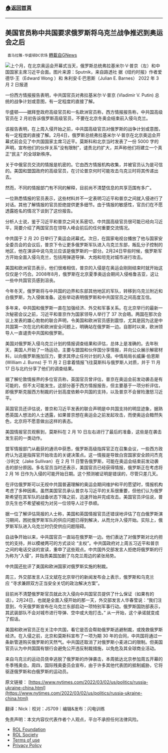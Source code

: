 ###  [:house:返回首頁](https://github.com/ourhimalayas/txt)
---


## 美国官员称中共国要求俄罗斯将乌克兰战争推迟到奥运会之后
` 喜马拉雅-华盛顿DC农场` [轉載自GNews](https://gnews.org/zh-hans/2106977/)

![](https://assets.gnews.org/wp-content/uploads/2022/03/图片1-30.png)上个月，在北京奥运会开幕式当天，俄罗斯总统弗拉基米尔·V·普京（左）和中国国家主席习近平会面。图片来源：Sputnik，来自路透社
据《纽约时报》作者爱德华·王（Edward Wong ）和 朱利安·E·巴恩斯（Julian E. Barnes） 2022 年 3 月 2 日报道

一份西方情报报告表明，中共国官员对弗拉基米尔·V·普京 (Vladimir V. Putin) 总统的战争计划或意图，有一定程度的直接了解。

华盛顿——据拜登政府高级官员和一名欧洲官员称，西方情报报告称，中共国高级官员在 2 月初告诉俄罗斯高级官员，不要在北京冬奥会结束前入侵乌克兰。

该报告表明，在上周入侵开始之前，中共国高级官员对俄罗斯的战争计划或意图，有一定程度的直接了解。2月4日，俄罗斯总统弗拉基米尔·V·普京在北京奥运会开幕式前会见了中共国国家主席习近平。莫斯科和北京当时发表了一份 5000 字的声明，宣布他们的伙伴关系“没有限制”，谴责北约扩大，并声称他们将建立一个真正“民主” 的全球新秩序。

关于中俄官员交流的情报是机密的。它由西方情报机构收集，并被官员认为是可信的。美国和盟国政府的高级官员，在讨论普京何时可能攻击乌克兰时将其传递出去。

然而，不同的情报部门有不同的解释，目前尚不清楚信息的共享范围有多广。

一位熟悉情报的官员表示，这些材料并不一定表明习近平和普京之间就入侵进行了对话。其他了解情报的官员拒绝提供更多细节。由于情报的敏感性，官员们在不愿透露姓名的情况下谈到了这份报告。

分析人士说，鉴于习近平和普京之间关系密切，中共国高级官员很可能已经向习近平，简要介绍了两国官员在领导人峰会前后的任何重要交流情况。

中共国于 2 月 20 日举行了奥运会闭幕式。次日，在国家电视台播放了他与国家安全委员会的会议后，普京下令让更多俄罗斯军队进入乌克兰东部，叛乱分子控制的地区，他在演讲中说乌克兰应该是俄罗斯的一部分。2月24日早些时候，俄罗斯军方开始全面入侵乌克兰，包括用弹道导弹、大炮和坦克对城市进行攻击。

美国和欧洲官员表示，他们很难相信，普京的入侵是在奥运会刚刚结束时就开始这仅仅是个巧合。2008年8月，俄罗斯在北京夏季奥运会期间入侵格鲁吉亚，这让一些中共国官员感到沮丧。

今年冬天，俄罗斯将与中共国的边界和东部其他地区的军队，转移到乌克兰附近和白俄罗斯，为入侵做准备。这些举动表明俄罗斯和中共国官员之间高度互信。

多年来，中共国和俄罗斯一直在加强经济、外交和军事关系。在北京举行的最新一次秘密会议之前，习近平和普京作为国家领导人举行了 37 次会晤。两国在那次会议上发表的雄心勃勃的联合声明，令美国和欧洲官员感到震惊，尤其是因为这是中共国第一次在北约和欧洲安全问题上，明确站在俄罗斯一边。自那时以来，欧洲领导人一直谴责中共国和俄罗斯。

美国对俄罗斯入侵乌克兰计划的情报调查结果和评估，总体上是准确的。去年秋天，美国人开始了一场运动，主要与盟国和伙伴国分享情报，并向公众展示解密材料，以向俄罗斯施加压力，要求其停止任何计划的入侵。中情局局长威廉·伯恩斯 (William J. Burns) 于 11 月 2 日拿着情报飞往莫斯科与俄罗斯人对质，并于 11 月 17 日与北约分享了他们的调查结果。

据了解伦敦情报界的多位官员称，英国官员曾评估，普京在奥运会前发动袭击是有可能的，但不太可能发生。这部分基于西方情报报告，但主要基于一项分析评估，即俄罗斯克服西方制裁的计划高度依赖中共国的支持，以及普京不会冒险激怒习近平。

英国官员还评估说，普京和习近平发表的联合声明是中共国支持的明显迹象，据熟悉英国人想法的人士透露，如果普京想在奥运会之前发起攻击，而使奥运会黯然失色，北京将不愿意做出这样的表态。

美国情报官员观察到，莫斯科在 2 月 10 日左右进行了最后的准备，这些是在袭击发生前的一类动作。

盟军情报部门从截获的通讯中获悉，俄罗斯高级指挥官正在召集会议，一些西方政府认为这是指挥官开始攻击的关键决策点。这一情报是导致白宫国家安全顾问杰克·沙利文（Jake Sullivan）在 2 月 11 日警告俄罗斯，可能在奥运会结束前发动袭击的部分原因。多名官员当时还表示，美国官员已经获得情报，俄罗斯正在考虑将 2 月 16 日作为入侵的可能开始日期。这个预测被证明是错误的，尽管只差几天。

在评估俄罗斯可以无视中共国普遍理解的奥运会期间维护和平的愿望时，情报机构考虑了多种因素。虽然美国官员承认普京与习近平的关系很重要，但他们认为俄罗斯希望在其军队的战备状态下降之前，迅速开始并完成攻击。美国官员评估说，普京先生也不希望被视为对另一位领导人过于恭顺。

据一位了解评估简报的人士称，美国和英国情报官员还错误地评估了在白俄罗斯演习期间，困扰俄罗斯军队的供应问题已得到解决，从而允许入侵开始。实际上，俄罗斯军队进入乌克兰时仍受供应问题阻碍。

自战争开始以来，中共国官员一直站在俄罗斯一边。他们表达了对俄罗斯对北约担忧的支持，并以模棱两可的方式谈论 “主权”。中共国政府对上周五习近平和普京之间的电话交谈的宣读，重申了这些观点。中共国外交部发言人拒绝将俄罗斯的行为称为“入侵”，并指责美国加剧了乌克兰周边的紧张局势。

中共国还批评了美国和欧洲国家对俄罗斯实施的制裁。

周三，外交部发言人汪文斌在北京举行的新闻发布会上表示，俄罗斯和乌克兰应 “寻求兼顾双方正当安全关切的政治解决方案”。

目前尚不清楚俄罗斯官员就此次入侵向中共国官员提供了什么保证（如果有的话）。2月24日，也就是全面入侵开始的那一天，外交部发言人华春莹说：“我们注意到，今天俄罗斯宣布在乌克兰东部启动一项特别军事行动。俄罗斯国防部表示，其武装部队不会对城市进行导弹、空中或大炮打击。” 从一开始，这个承诺就变成了假话。

美国和欧洲官员正在关注中共国，看它是否会帮助俄罗斯逃避制裁，或挽救俄罗斯经济。在入侵之前，北京和莫斯科宣布了一项为期 30 年的合同，中共国将通过一条新管道购买俄罗斯的天然气。中共国还取消了对俄罗斯小麦进口的限制。但美国官员认为中共国国有银行会避免公开违反制裁措施，以免危及其全球商业活动。

来自乌克兰的运动员侥幸逃脱了俄罗斯的炸弹袭击，本周抵达北京参加周五开幕的冬季残奥会。周四，国际残奥委员会宣布，由于许多其他代表团的抵制威胁，它将驱逐俄罗斯和白俄罗斯的运动员。

原文链接： [https://www.nytimes.com/2022/03/02/us/politics/russia-ukraine-china.html](https://www.nytimes.com/2022/03/02/us/politics/russia-ukraine-china.html)





翻译：Nick｜校对：JS709｜编辑&发布：闪电训练

 

免责声明：本文内容仅代表作者个人观点，平台不承担任何法律风险。

- [ROL Foundation](https://rolfoundation.org/)
- [ROL Society](https://rolsociety.org/)
- [Terms of use](https://gnews.org/terms-of-use-3/)
- [Privacy Policy](https://gnews.org/privacy-policy/)
